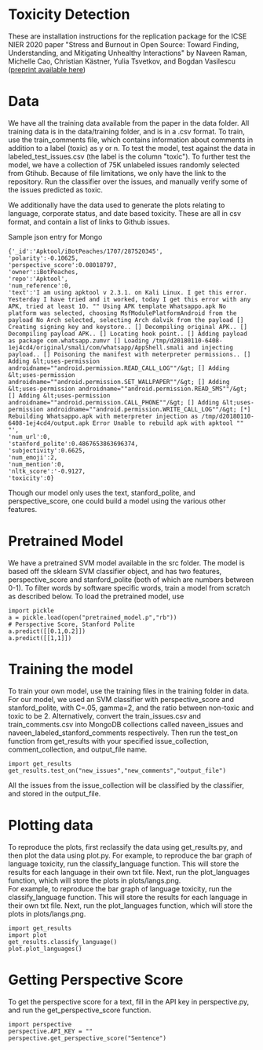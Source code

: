 # Toxicity Detection
These are installation instructions for the replication package for the ICSE NIER 2020 paper 
"Stress and Burnout in Open Source: Toward Finding, Understanding, and Mitigating Unhealthy Interactions" 
by Naveen Raman, Michelle Cao, Christian Kästner, Yulia Tsvetkov, and Bogdan Vasilescu
([preprint available here](toxicity.pdf)) 

# Data 
We have all the training data available from the paper in the data folder. 
All training data is in the data/training folder, and is in a .csv format. 
To train, use the train_comments file, which contains information about comments in addition to a label (toxic) as y or n. 
To test the model, test against the data in labeled_test_issues.csv (the label is the column "toxic"). 
To further test the model, we have a collection of 75K unlabeled issues randomly selected from Gtihub.
Because of file limitations, we only have the link to the repository. 
Run the classifier over the issues, and manually verify some of the issues predicted as toxic. 

We additionally have the data used to generate the plots relating to language, corporate status, and date based toxicity. 
These are all in csv format, and contain a list of links to Github issues. 

Sample json entry for Mongo 
```
{'_id':'Apktool/iBotPeaches/1707/287520345',
'polarity':-0.10625,
'perspective_score':0.08018797,
'owner':iBotPeaches,
'repo':'Apktool',
'num_reference':0,
'text':'I am using apktool v 2.3.1. on Kali Linux. I get this error. Yesterday I have tried and it worked, today I get this error with any APK, tried at least 10. "" Using APK template Whatsappo.apk No platform was selected, choosing MsfModulePlatformAndroid from the payload No Arch selected, selecting Arch dalvik from the payload [] Creating signing key and keystore.. [] Decompiling original APK.. [] Decompiling payload APK.. [] Locating hook point.. [] Adding payload as package com.whatsapp.zumvr [] Loading /tmp/d20180110-6408-1ej4cd4/original/smali/com/whatsapp/AppShell.smali and injecting payload.. [] Poisoning the manifest with meterpreter permissions.. [] Adding &lt;uses-permission androidname=""android.permission.READ_CALL_LOG""/&gt; [] Adding &lt;uses-permission androidname=""android.permission.SET_WALLPAPER""/&gt; [] Adding &lt;uses-permission androidname=""android.permission.READ_SMS""/&gt; [] Adding &lt;uses-permission androidname=""android.permission.CALL_PHONE""/&gt; [] Adding &lt;uses-permission androidname=""android.permission.WRITE_CALL_LOG""/&gt; [*] Rebuilding Whatsappo.apk with meterpreter injection as /tmp/d20180110-6408-1ej4cd4/output.apk Error Unable to rebuild apk with apktool "" "',
'num_url':0,
'stanford_polite':0.4867653863696374,
'subjectivity':0.6625,
'num_emoji':2,
'num_mention':0,
'nltk_score':'-0.9127,
'toxicity':0}
```

Though our model only uses the text, stanford_polite, and perspective_score, one could build a model using the various other features. 

# Pretrained Model 
We have a pretrained SVM model available in the src folder. 
The model is based off the sklearn SVM classifier object, and has two features, perspective_score and stanford_polite (both of which are numbers between 0-1). 
To filter words by software specific words, train a model from scratch as described below. 
To load the pretrained model, use 
```
import pickle
a = pickle.load(open("pretrained_model.p","rb"))
# Perspective Score, Stanford Polite 
a.predict([[0.1,0.2]])
a.predict([[1,1]])
```

# Training the model 
To train your own model, use the training files in the training folder in data. 
For our model, we used an SVM classifier with perspective_score and stanford_polite, with C=.05, gamma=2, 
and the ratio between non-toxic and toxic to be 2. 
Alternatively, convert the train_issues.csv and train_comments.csv into MongoDB collections called naveen_issues and naveen_labeled_stanford_comments respectively. 
Then run the test_on function from get_results with your specified issue_collection, comment_collection, and output_file name. 

```
import get_results 
get_results.test_on("new_issues","new_comments","output_file")
```
All the issues from the issue_collection will be classified by the classifier, and stored in the output_file.  

# Plotting data
To reproduce the plots, first reclassify the data using get_results.py, and then plot the data using plot.py. 
For example, to reproduce the bar graph of language toxicity, run the classify_language function. 
This will store the results for each language in their own txt file. Next, run the plot_languages function, which will store the plots in plots/langs.png.  
For example, to reproduce the bar graph of language toxicity, run the classify_language function. This will store the results for each language in their own txt file. Next, run the plot_languages function, which will store the plots in plots/langs.png.  
```
import get_results 
import plot 
get_results.classify_language()
plot.plot_languages()
```

# Getting Perspective Score 
To get the perspective score for a text, fill in the API key in perspective.py, and run the get_perspective_score function. 
```
import perspective
perspective.API_KEY = ""
perspective.get_perspective_score("Sentence")
```
 
